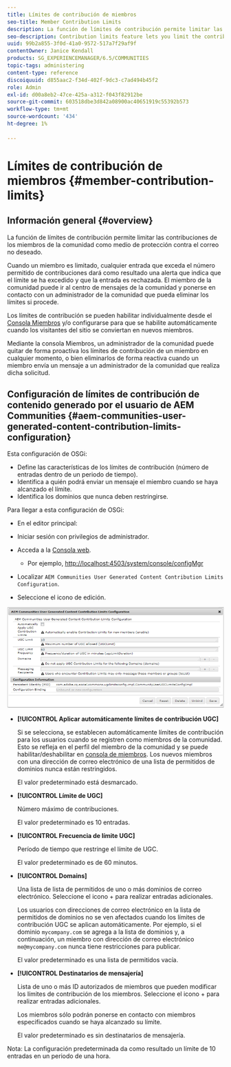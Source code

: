 ```yaml
---
title: Límites de contribución de miembros
seo-title: Member Contribution Limits
description: La función de límites de contribución permite limitar las contribuciones para protegerlas contra el correo no deseado
seo-description: Contribution limits feature lets you limit the contributions to protect against spam
uuid: 99b2a855-3f0d-41a0-9572-517a7f29af9f
contentOwner: Janice Kendall
products: SG_EXPERIENCEMANAGER/6.5/COMMUNITIES
topic-tags: administering
content-type: reference
discoiquuid: d855aac2-f34d-402f-9dc3-c7ad494b45f2
role: Admin
exl-id: d00a8eb2-47ce-425a-a312-f043f82912be
source-git-commit: 603518dbe3d842a08900ac40651919c55392b573
workflow-type: tm+mt
source-wordcount: '434'
ht-degree: 1%

---
```


# Límites de contribución de miembros {#member-contribution-limits}

## Información general {#overview}

La función de límites de contribución permite limitar las contribuciones de los miembros de la comunidad como medio de protección contra el correo no deseado.

Cuando un miembro es limitado, cualquier entrada que exceda el número permitido de contribuciones dará como resultado una alerta que indica que el límite se ha excedido y que la entrada es rechazada. El miembro de la comunidad puede ir al centro de mensajes de la comunidad y ponerse en contacto con un administrador de la comunidad que pueda eliminar los límites si procede.

Los límites de contribución se pueden habilitar individualmente desde el [Consola Miembros](members.md) y/o configurarse para que se habilite automáticamente cuando los visitantes del sitio se conviertan en nuevos miembros.

Mediante la consola Miembros, un administrador de la comunidad puede quitar de forma proactiva los límites de contribución de un miembro en cualquier momento, o bien eliminarlos de forma reactiva cuando un miembro envía un mensaje a un administrador de la comunidad que realiza dicha solicitud.

## Configuración de límites de contribución de contenido generado por el usuario de AEM Communities {#aem-communities-user-generated-content-contribution-limits-configuration}

Esta configuración de OSGi:

* Define las características de los límites de contribución (número de entradas dentro de un periodo de tiempo).
* Identifica a quién podrá enviar un mensaje el miembro cuando se haya alcanzado el límite.
* Identifica los dominios que nunca deben restringirse.

Para llegar a esta configuración de OSGi:

* En el editor principal:
* Iniciar sesión con privilegios de administrador.
* Acceda a la [Consola web](../../help/sites-deploying/configuring-osgi.md).

   * Por ejemplo, [http://localhost:4503/system/console/configMgr](http://localhost:4503/system/console/configMgr)

* Localizar `AEM Communities User Generated Content Contribution Limits Configuration`.
* Seleccione el icono de edición.

![configure-limits](assets/configure-limits.png)

* **[!UICONTROL Aplicar automáticamente límites de contribución UGC]**

   Si se selecciona, se establecen automáticamente límites de contribución para los usuarios cuando se registren como miembros de la comunidad. Esto se refleja en el perfil del miembro de la comunidad y se puede habilitar/deshabilitar en [consola de miembros](members.md). Los nuevos miembros con una dirección de correo electrónico de una lista de permitidos de dominios nunca están restringidos.

   El valor predeterminado está desmarcado.

* **[!UICONTROL Límite de UGC]**

   Número máximo de contribuciones.

   El valor predeterminado es 10 entradas.

* **[!UICONTROL Frecuencia de límite UGC]**

   Período de tiempo que restringe el límite de UGC.

   El valor predeterminado es de 60 minutos.

* **[!UICONTROL Domains]**

   Una lista de lista de permitidos de uno o más dominios de correo electrónico. Seleccione el icono + para realizar entradas adicionales.

   Los usuarios con direcciones de correo electrónico en la lista de permitidos de dominios no se ven afectados cuando los límites de contribución UGC se aplican automáticamente. Por ejemplo, si el dominio `mycompany.com` se agrega a la lista de dominios y, a continuación, un miembro con dirección de correo electrónico `me@mycompany.com` nunca tiene restricciones para publicar.

   El valor predeterminado es una lista de permitidos vacía.

* **[!UICONTROL Destinatarios de mensajería]**

   Lista de uno o más ID autorizados de miembros que pueden modificar los límites de contribución de los miembros. Seleccione el icono + para realizar entradas adicionales.

   Los miembros sólo podrán ponerse en contacto con miembros especificados cuando se haya alcanzado su límite.

   El valor predeterminado es sin destinatarios de mensajería.

Nota: La configuración predeterminada da como resultado un límite de 10 entradas en un periodo de una hora.
